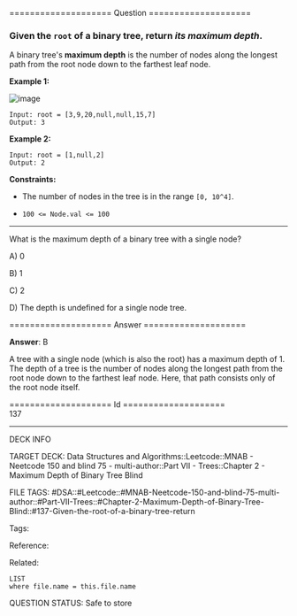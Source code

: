 ==================== Question ====================  

### Given the `root` of a binary tree, return _its maximum depth_.

A binary tree's **maximum depth** is the number of nodes along the longest path from the root node down to the farthest leaf node.

**Example 1:**

![image](https://imagedelivery.net/CLfkmk9Wzy8_9HRyug4EVA/4601cb74-8473-4e92-bf42-b0406178d900/public)

<!-- codeblock-start -->
<pre><code>Input: root = [3,9,20,null,null,15,7]
Output: 3
</code></pre>
<!-- codeblock-end -->

**Example 2:**

<!-- codeblock-start -->
<pre><code>Input: root = [1,null,2]
Output: 2
</code></pre>
<!-- codeblock-end -->

**Constraints:**

- The number of nodes in the tree is in the range `[0, 10^4]`.

- `100 <= Node.val <= 100`

---

What is the maximum depth of a binary tree with a single node?

A) 0

B) 1

C) 2

D) The depth is undefined for a single node tree.  

==================== Answer ====================  

**Answer**: B

A tree with a single node (which is also the root) has a maximum depth of 1. The depth of a tree is the number of nodes along the longest path from the root node down to the farthest leaf node. Here, that path consists only of the root node itself.

==================== Id ====================  
137

---

DECK INFO

TARGET DECK: Data Structures and Algorithms::Leetcode::MNAB - Neetcode 150 and blind 75 - multi-author::Part VII - Trees::Chapter 2 - Maximum Depth of Binary Tree Blind

FILE TAGS: #DSA::#Leetcode::#MNAB-Neetcode-150-and-blind-75-multi-author::#Part-VII-Trees::#Chapter-2-Maximum-Depth-of-Binary-Tree-Blind::#137-Given-the-root-of-a-binary-tree-return

Tags:

Reference:

Related:

```dataview
LIST
where file.name = this.file.name
```
QUESTION STATUS: Safe to store
